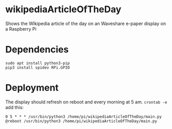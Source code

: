 # wikipediaArticleOfTheDay
Shows the WIkipedia article of the day on an Waveshare e-paper display on a Raspberry Pi


# Dependencies
```
sudo apt install python3-pip
pip3 install spidev RPi.GPIO
```

# Deployment
The display should refresh on reboot and every morning at 5 am.
`crontab -e` add this:
```
0 5 * * * /usr/bin/python3 /home/pi/wikipediaArticleOfTheDay/main.py
@reboot /usr/bin/python3 /home/pi/wikipediaArticleOfTheDay/main.py
```
